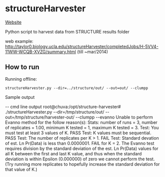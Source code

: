 # structureHarvester

[Website](http://users.soe.ucsc.edu/~dearl/software/structureHarvester/)

Python script to harvest data from STRUCTURE results folder

web example: http://taylor0.biology.ucla.edu/structureHarvester/completedJobs/H-5VV4-11WW-WCQB-XVZG/summary.html (till ~mar/2014)

## How to run

Running offline:

    structureHarvester.py --dir=../structure/out/ --out=out/ --clumpp

Sample output

-- cmd line output
root@chuva:/opt/structure-harvester# ./structureHarvester.py --dir=/tmp/structure/out/ --out=/tmp/structure/harvester-out/ --clumpp --evanno
Unable to perform Evanno method for the follow reason(s):
Stats: number of runs = 3, number of replicates = 1.00, minimum K tested = 1, maximum K tested = 3.
Test: You must test at least 3 values of K. PASS
Test: K values must be sequential. PASS
Test: The number of replicates per K > 1. FAIL
Test: Standard devation of est. Ln Pr(Data) is less than 0.0000001. FAIL for K = 2. The Evanno test requires division by the standard deviation of the est. Ln Pr(Data) values for all K between the first and last K value, and thus when the standard deviation is within Epsilon (0.000000) of zero we cannot perform the test. (Try running more replicates to hopefully increase the standard deviation for that value of  K.)